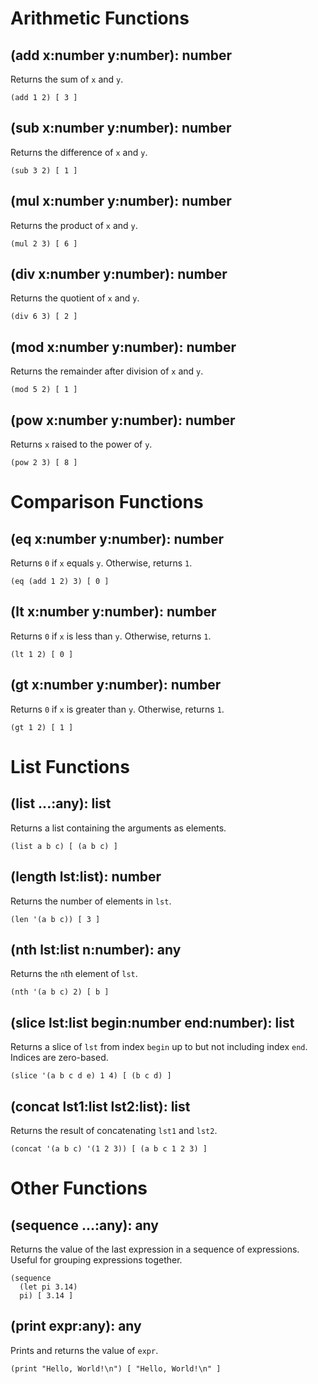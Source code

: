 # Arithmetic Functions

## (add x:number y:number): number
Returns the sum of `x` and `y`.
```
(add 1 2) [ 3 ]
```

## (sub x:number y:number): number
Returns the difference of `x` and `y`.
```
(sub 3 2) [ 1 ]
```

## (mul x:number y:number): number
Returns the product of `x` and `y`.
```
(mul 2 3) [ 6 ]
```

## (div x:number y:number): number
Returns the quotient of `x` and `y`.
```
(div 6 3) [ 2 ]
```

## (mod x:number y:number): number
Returns the remainder after division of `x` and `y`.
```
(mod 5 2) [ 1 ]
```

## (pow x:number y:number): number
Returns `x` raised to the power of `y`.
```
(pow 2 3) [ 8 ]
```

Comparison Functions
====================

## (eq x:number y:number): number
Returns `0` if `x` equals `y`. Otherwise, returns `1`.
```
(eq (add 1 2) 3) [ 0 ]
```

## (lt x:number y:number): number
Returns `0` if `x` is less than `y`. Otherwise, returns `1`.
```
(lt 1 2) [ 0 ]
```

## (gt x:number y:number): number
Returns `0` if `x` is greater than `y`. Otherwise, returns `1`.
```
(gt 1 2) [ 1 ]
```

List Functions
==============

## (list ...:any): list
Returns a list containing the arguments as elements.
```
(list a b c) [ (a b c) ]
```

## (length lst:list): number
Returns the number of elements in `lst`.
```
(len '(a b c)) [ 3 ]
```

## (nth lst:list n:number): any
Returns the `n`th element of `lst`.
```
(nth '(a b c) 2) [ b ]
```

## (slice lst:list begin:number end:number): list
Returns a slice of `lst` from index `begin` up to but not including index `end`. Indices are zero-based.
```
(slice '(a b c d e) 1 4) [ (b c d) ]
```

## (concat lst1:list lst2:list): list
Returns the result of concatenating `lst1` and `lst2`.
```
(concat '(a b c) '(1 2 3)) [ (a b c 1 2 3) ]
```

Other Functions
===============

## (sequence ...:any): any
Returns the value of the last expression in a sequence of expressions. Useful for grouping expressions together.
```
(sequence
  (let pi 3.14)
  pi) [ 3.14 ]
```

## (print expr:any): any
Prints and returns the value of `expr`.
```
(print "Hello, World!\n") [ "Hello, World!\n" ]
```
